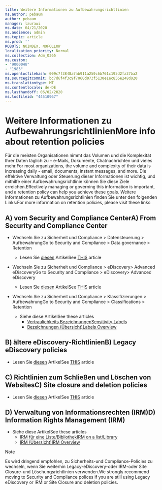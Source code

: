 ```yaml
---
title: Weitere Informationen zu Aufbewahrungsrichtlinien
ms.author: pebaum
author: pebaum
manager: laurawi
ms.date: 04/21/2020
ms.audience: admin
ms.topic: article
ms.prod: ''
ROBOTS: NOINDEX, NOFOLLOW
localization_priority: Normal
ms.collection: Adm_O365
ms.custom:
- "9000048"
- "1983"
ms.openlocfilehash: 009c7f3848a7ab911a250c6b761c195d2fa37ba2
ms.sourcegitcommit: bc7d6f4f3c9f7060d073f5130e1ec856e248d020
ms.translationtype: MT
ms.contentlocale: de-DE
ms.lasthandoff: 06/02/2020
ms.locfileid: "44510967"
---
```

# <a name="more-info-about-retention-policies"></a><span data-ttu-id="a1fc2-102">Weitere Informationen zu Aufbewahrungsrichtlinien</span><span class="sxs-lookup"><span data-stu-id="a1fc2-102">More info about retention policies</span></span>

<span data-ttu-id="a1fc2-103">Für die meisten Organisationen nimmt das Volumen und die Komplexität Ihrer Daten täglich zu – e-Mails, Dokumente, Chatnachrichten und vieles mehr.</span><span class="sxs-lookup"><span data-stu-id="a1fc2-103">For most organizations, the volume and complexity of their data is increasing daily - email, documents, instant messages, and more.</span></span> <span data-ttu-id="a1fc2-104">Die effektive Verwaltung oder Steuerung dieser Informationen ist wichtig, und mithilfe einer Aufbewahrungsrichtlinie können Sie diese Ziele erreichen.</span><span class="sxs-lookup"><span data-stu-id="a1fc2-104">Effectively managing or governing this information is important, and a retention policy can help you achieve these goals.</span></span> <span data-ttu-id="a1fc2-105">Weitere Informationen zu Aufbewahrungsrichtlinien finden Sie unter den folgenden Links:</span><span class="sxs-lookup"><span data-stu-id="a1fc2-105">For more information on retention policies, please visit these links:</span></span>

## <a name="a-from-security-and-compliance-center"></a><span data-ttu-id="a1fc2-106">A) vom Security and Compliance Center</span><span class="sxs-lookup"><span data-stu-id="a1fc2-106">A) From Security and Compliance Center</span></span>

- <span data-ttu-id="a1fc2-107">Wechseln Sie zu Sicherheit und Compliance > Datensteuerung > Aufbewahrung</span><span class="sxs-lookup"><span data-stu-id="a1fc2-107">Go to Security and Compliance > Data governance > Retention</span></span>
  - <span data-ttu-id="a1fc2-108">Lesen Sie [diesen](https://docs.microsoft.com/microsoft-365/compliance/retention-policies) Artikel</span><span class="sxs-lookup"><span data-stu-id="a1fc2-108">See [THIS](https://docs.microsoft.com/microsoft-365/compliance/retention-policies) article</span></span>

- <span data-ttu-id="a1fc2-109">Wechseln Sie zu Sicherheit und Compliance > eDiscovery> Advanced eDiscovery</span><span class="sxs-lookup"><span data-stu-id="a1fc2-109">Go to Security and Compliance > eDiscovery> Advanced eDiscovery</span></span> 
  - <span data-ttu-id="a1fc2-110">Lesen Sie [diesen](https://docs.microsoft.com/microsoft-365/compliance/ediscovery-cases) Artikel</span><span class="sxs-lookup"><span data-stu-id="a1fc2-110">See [THIS](https://docs.microsoft.com/microsoft-365/compliance/ediscovery-cases) article</span></span>

- <span data-ttu-id="a1fc2-111">Wechseln Sie zu Sicherheit und Compliance > Klassifizierungen > Aufbewahrung</span><span class="sxs-lookup"><span data-stu-id="a1fc2-111">Go to Security and Compliance > Classifications > Retention</span></span>
  - <span data-ttu-id="a1fc2-112">Siehe diese Artikel</span><span class="sxs-lookup"><span data-stu-id="a1fc2-112">See these articles</span></span>
    - [<span data-ttu-id="a1fc2-113">Vertraulichkeits Bezeichnungen</span><span class="sxs-lookup"><span data-stu-id="a1fc2-113">Sensitivity Labels</span></span>](https://docs.microsoft.com/microsoft-365/compliance/sensitivity-labels)
    - [<span data-ttu-id="a1fc2-114">Bezeichnungen (Übersicht)</span><span class="sxs-lookup"><span data-stu-id="a1fc2-114">Labels Overview</span></span>](https://docs.microsoft.com/microsoft-365/compliance/labels)

## <a name="b-legacy-ediscovery-policies"></a><span data-ttu-id="a1fc2-115">B) ältere eDiscovery-Richtlinien</span><span class="sxs-lookup"><span data-stu-id="a1fc2-115">B) Legacy eDiscovery policies</span></span>

- <span data-ttu-id="a1fc2-116">Lesen Sie [diesen](https://support.office.com/article/Set-up-an-eDiscovery-Center-in-SharePoint-Online-A18F8975-AA7F-43B4-A7D6-001D14744D8E) Artikel</span><span class="sxs-lookup"><span data-stu-id="a1fc2-116">See [THIS](https://support.office.com/article/Set-up-an-eDiscovery-Center-in-SharePoint-Online-A18F8975-AA7F-43B4-A7D6-001D14744D8E) article</span></span>

## <a name="c-site-closure-and-deletion-policies"></a><span data-ttu-id="a1fc2-117">C) Richtlinien zum Schließen und Löschen von Websites</span><span class="sxs-lookup"><span data-stu-id="a1fc2-117">C) Site closure and deletion policies</span></span>

- <span data-ttu-id="a1fc2-118">Lesen Sie [diesen](https://support.office.com/article/Use-policies-for-site-closure-and-deletion-A8280D82-27FD-48C5-9ADF-8A5431208BA5) Artikel</span><span class="sxs-lookup"><span data-stu-id="a1fc2-118">See [THIS](https://support.office.com/article/Use-policies-for-site-closure-and-deletion-A8280D82-27FD-48C5-9ADF-8A5431208BA5) article</span></span>  

## <a name="d-information-rights-management-irm"></a><span data-ttu-id="a1fc2-119">D) Verwaltung von Informationsrechten (IRM)</span><span class="sxs-lookup"><span data-stu-id="a1fc2-119">D) Information Rights Management (IRM)</span></span>

- <span data-ttu-id="a1fc2-120">Siehe diese Artikel</span><span class="sxs-lookup"><span data-stu-id="a1fc2-120">See these articles</span></span>
  - [<span data-ttu-id="a1fc2-121">IRM für eine Liste/Bibliothek</span><span class="sxs-lookup"><span data-stu-id="a1fc2-121">IRM on a list/Library</span></span>](https://support.office.com/article/apply-information-rights-management-to-a-list-or-library-3bdb5c4e-94fc-4741-b02f-4e7cc3c54aa1)
  - [<span data-ttu-id="a1fc2-122">IRM (Übersicht)</span><span class="sxs-lookup"><span data-stu-id="a1fc2-122">IRM Overview</span></span>](https://support.office.com/article/create-and-apply-information-management-policies-eb501fe9-2ef6-4150-945a-65a6451ee9e9)

> [!Note]
> <span data-ttu-id="a1fc2-123">Es wird dringend empfohlen, zu Sicherheits-und Compliance-Policies zu wechseln, wenn Sie weiterhin Legacy-eDiscovery-oder IRM-oder Site Closure-und Löschungsrichtlinien verwenden.</span><span class="sxs-lookup"><span data-stu-id="a1fc2-123">We strongly recommend moving to Security and Compliance polices if you are still using Legacy eDiscovery or IRM or Site Closure and deletion policies.</span></span>
